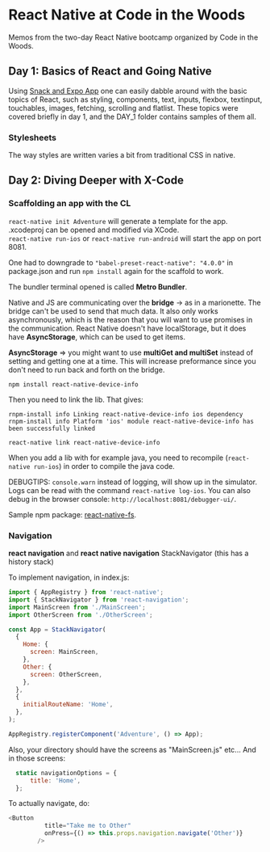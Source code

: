 # React Native at Code in the Woods
Memos from the two-day React Native bootcamp organized by Code in the Woods.

## Day 1: Basics of React and Going Native
Using [Snack and Expo App](https://snack.expo.io/) one can easily dabble around with the basic topics of React, such as styling, components, text, inputs, flexbox, textinput, touchables, images, fetching, scrolling and flatlist. These topics were covered briefly in day 1, and the DAY_1 folder contains samples of them all.

### Stylesheets
The way styles are written varies a bit from traditional CSS in native. 

## Day 2: Diving Deeper with X-Code

### Scaffolding an app with the CL

`react-native init Adventure` will generate a template for the app. 
.xcodeproj can be opened and modified via XCode.  
`react-native run-ios` or `react-native run-android` will start the app on port 8081.  

One had to downgrade to `"babel-preset-react-native": "4.0.0"` in package.json and run `npm install` again for the scaffold to work. 

The bundler terminal opened is called **Metro Bundler**.

Native and JS are communicating over the **bridge** -> as in a marionette. The bridge can't be used to send that much data. It also only works asynchronously, which is the reason that you will want to use promises in the communication. React Native doesn't have localStorage, but it does have **AsyncStorage**, which can be used to get items. 

**AsyncStorage** => you might want to use **multiGet and multiSet** instead of setting and getting one at a time. This will increase preformance since you don't need to run back and forth on the bridge.

`npm install react-native-device-info`

Then you need to link the lib. That gives:  

`rnpm-install info Linking react-native-device-info ios dependency
rnpm-install info Platform 'ios' module react-native-device-info has been successfully linked`

`react-native link react-native-device-info`

When you add a lib with for example java, you need to recompile (`react-native run-ios`) in order to compile the java code.  

DEBUGTIPS: `console.warn` instead of logging, will show up in the simulator. Logs can be read with the command `react-native log-ios`.
You can also debug in the browser console: `http://localhost:8081/debugger-ui/`.

Sample npm package: [react-native-fs](https://github.com/itinance/react-native-fs).

### Navigation
**react navigation** and **react native navigation**
StackNavigator (this has a history stack)  

To implement navigation, in index.js: 
```javascript
import { AppRegistry } from 'react-native';
import { StackNavigator } from 'react-navigation';
import MainScreen from './MainScreen';
import OtherScreen from './OtherScreen';

const App = StackNavigator(
  {
    Home: {
      screen: MainScreen,
    },
    Other: {
      screen: OtherScreen,
    },
  },
  {
    initialRouteName: 'Home',
  },
);

AppRegistry.registerComponent('Adventure', () => App);
```

Also, your directory should have the screens as "MainScreen.js" etc... And in those screens:
```javascript
  static navigationOptions = {
      title: 'Home',
  }; 
  ```
  
To actually navigate, do:
```javascript
<Button
          title="Take me to Other"
          onPress={() => this.props.navigation.navigate('Other')}
        />
```

